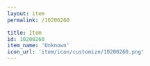```yaml
---
layout: item
permalink: /10200260

title: Item
id: 10200260
item_name: 'Unknown'
icon_url: 'item/icon/customize/10200260.png'
---
```

